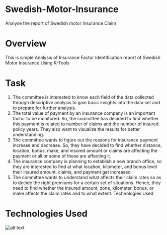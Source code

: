 # Swedish-Motor-Insurance
Analyse the report of Swedish motor Insurance Claim
# Overview
This is simple Analysis of Insurance Factor Identification report of Swedish Motor Insurance
Using R-Tools
# Task
1.	The committee is interested to know each field of the data collected through descriptive analysis to gain basic insights into the data set and to prepare for further analysis. 
2.	The total value of payment by an insurance company is an important factor to be monitored. So, the committee has decided to find whether this payment is related to number of claims and the number of insured policy years. They also want to visualize the results for better understanding.
3.	The committee wants to figure out the reasons for insurance payment increase and decrease. So, they have decided to find whether distance, location, bonus, make, and insured amount or claims are affecting the payment or all or some of these are affecting it.
4.	The insurance company is planning to establish a new branch office, so they are interested to find at what location, kilometer, and bonus level their insured amount, claims, and payment get increased
5.	The committee wants to understand what affects their claim rates so as to decide the right premiums for a certain set of situations. Hence, they need to find whether the insured amount, zone, kilometer, bonus, or make affects the claim rates and to what extent.
Technologies Used
# Technologies Used
![alt text](https://excrack.com/wp-content/uploads/2020/04/R-Studio-8.13-Build-176095-Crack-Full-Latest.png)


